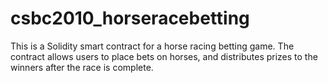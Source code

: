 # csbc2010_horseracebetting
This is a Solidity smart contract for a horse racing betting game. The contract allows users to place bets on horses, and distributes prizes to the winners after the race is complete.
